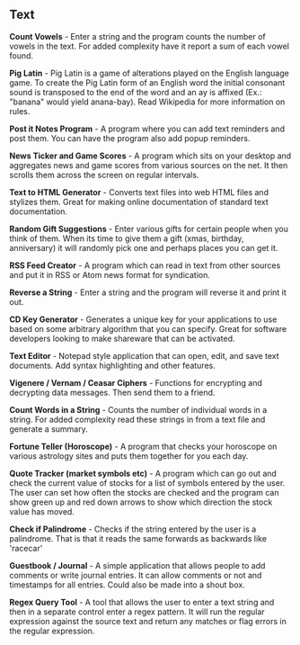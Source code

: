 Text
----

**Count Vowels** - Enter a string and the program counts the number of vowels in the text. For added complexity have it report a sum of each vowel found.

**Pig Latin** - Pig Latin is a game of alterations played on the English language game. To create the Pig Latin form of an English word the initial consonant sound is transposed to the end of the word and an ay is affixed (Ex.: "banana" would yield anana-bay). Read Wikipedia for more information on rules.

**Post it Notes Program** - A program where you can add text reminders and post them. You can have the program also add popup reminders.

**News Ticker and Game Scores** - A program which sits on your desktop and aggregates news and game scores from various sources on the net. It then scrolls them across the screen on regular intervals.

**Text to HTML Generator** - Converts text files into web HTML files and stylizes them. Great for making online documentation of standard text documentation.

**Random Gift Suggestions** - Enter various gifts for certain people when you think of them. When its time to give them a gift (xmas, birthday, anniversary) it will randomly pick one and perhaps places you can get it.

**RSS Feed Creator** - A program which can read in text from other sources and put it in RSS or Atom news format for syndication.

**Reverse a String** - Enter a string and the program will reverse it and print it out.

**CD Key Generator** - Generates a unique key for your applications to use based on some arbitrary algorithm that you can specify. Great for software developers looking to make shareware that can be activated.

**Text Editor** - Notepad style application that can open, edit, and save text documents. Add syntax highlighting and other features.

**Vigenere / Vernam / Ceasar Ciphers** - Functions for encrypting and decrypting data messages. Then send them to a friend.

**Count Words in a String** - Counts the number of individual words in a string. For added complexity read these strings in from a text file and generate a summary.

**Fortune Teller (Horoscope)** - A program that checks your horoscope on various astrology sites and puts them together for you each day.

**Quote Tracker (market symbols etc)** - A program which can go out and check the current value of stocks for a list of symbols entered by the user. The user can set how often the stocks are checked and the program can show green up and red down arrows to show which direction the stock value has moved.

**Check if Palindrome** - Checks if the string entered by the user is a palindrome. That is that it reads the same forwards as backwards like 'racecar'

**Guestbook / Journal** - A simple application that allows people to add comments or write journal entries. It can allow comments or not and timestamps for all entries. Could also be made into a shout box.

**Regex Query Tool** - A tool that allows the user to enter a text string and then in a separate control enter a regex pattern. It will run the regular expression against the source text and return any matches or flag errors in the regular expression.

